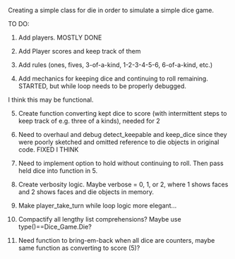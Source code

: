Creating a simple class for die in order to simulate a simple dice game.

TO DO:

1.  Add players. MOSTLY DONE

2.  Add Player scores and keep track of them 

3.  Add rules (ones, fives, 3-of-a-kind, 1-2-3-4-5-6, 6-of-a-kind, etc.)

4.  Add mechanics for keeping dice and continuing to roll remaining.  STARTED, but while loop needs to be properly debugged.  

I think this may be functional.

5.  Create function converting kept dice to score (with intermittent steps to keep track of e.g. three of a kinds), needed for 2

6.  Need to overhaul and debug detect_keepable and keep_dice since they were poorly sketched and omitted reference to die objects in original code.  FIXED I THINK

7.  Need to implement option to hold without continuing to roll.  Then pass held dice into function in 5.

8.  Create verbosity logic. Maybe verbose = 0, 1, or 2, where 1 shows faces and 2 shows faces and die objects in memory.

9.  Make player_take_turn while loop logic more elegant...

7.  Compactify all lengthy list comprehensions?  Maybe use type()==Dice_Game.Die?

8.  Need function to bring-em-back when all dice are counters, maybe same function as converting to score (5)?